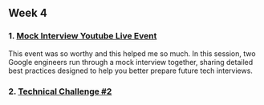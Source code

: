 ## Week 4

### 1. [Mock Interview Youtube Live Event](https://www.youtube.com/watch?v=_GAfBXlrEB8)

This event was so worthy and this helped me so much. In this session, two Google engineers run through a mock interview together, sharing detailed best practices designed to help you better prepare future tech interviews. 


### 2. [Technical Challenge #2](https://github.com/archanaserver/Google-Get-Ahead-APAC/tree/master/Week%204/Technical-Challenge%20%232)